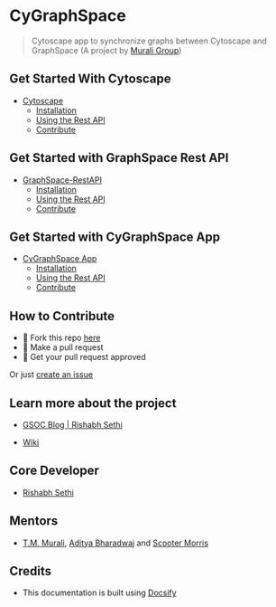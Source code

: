 # CyGraphSpace

> Cytoscape app to synchronize graphs between Cytoscape and GraphSpace (A project by [Murali Group](https://github.com/Murali-group))

## Get Started With Cytoscape

- [Cytoscape](/cytoscape/README)
  + [Installation](/cytoscape/README#installation)
  + [Using the Rest API](/cytoscape/README#usage)
  + [Contribute](/cytoscape/README#contribute)

## Get Started with GraphSpace Rest API

- [GraphSpace-RestAPI](/rest-api/README)
  + [Installation](/rest-api/README#installation)
  + [Using the Rest API](/rest-api/README#Usage)
  + [Contribute](/rest-api/README#Contribute)

## Get Started with CyGraphSpace App

- [CyGraphSpace App](/cygraphspace/README)
  + [Installation](/cygraphspace/README#installation)
  + [Using the Rest API](/cygraphspace/README#usage)
  + [Contribute](/cygraphspace/README#contribute)

## How to Contribute

- 🍴 Fork this repo [here](https://github.com/Murali-Group/CyGraphSpace)
- 🔧 Make a pull request
- 🎉 Get your pull request approved

Or just [create an issue](https://github.com/Murali-Group/CyGraphSpace/issues)

## Learn more about the project

- [GSOC Blog | Rishabh Sethi](https://github.com/cassidoo/getting-a-gig)

- [Wiki](https://github.com/Murali-group/GraphSpace/wiki/gsoc-cygraphspace)

## Core Developer

- [Rishabh Sethi](http://rishabhsethi.com)

## Mentors

- [T.M. Murali](http://www.cs.vt.edu/~murali/), [Aditya Bharadwaj](https://adbharadwaj.github.io/) and [Scooter Morris](https://www.cgl.ucsf.edu/home/scooter/)

## Credits

- This documentation is built using [Docsify](https://docsify.js.org)
